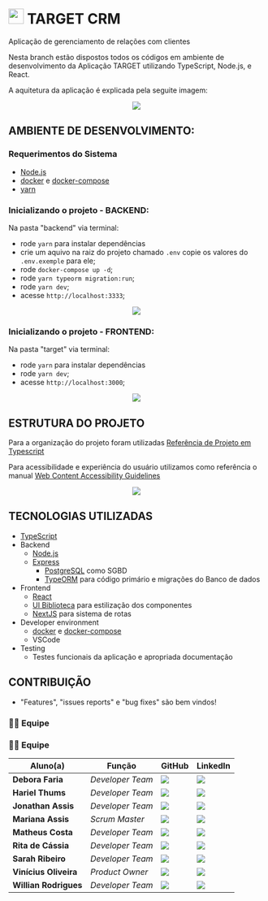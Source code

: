 # <img src="https://github.com/vinicius-hso/api-sem3-target-crm/blob/development/target/public/favicon.svg" width="30"/> TARGET CRM
Aplicação de gerenciamento de relações com clientes

Nesta branch estão dispostos todos os códigos em ambiente de desenvolvimento da Aplicação TARGET utilizando TypeScript, Node.js, e React.

A aquitetura da aplicação é explicada pela seguite imagem:
<p align="center">
 <img src="https://github.com/vinicius-hso/api-sem3-target-crm/blob/Sprint-1/Documentation/arquitetura-da-aplicação.jpeg"/></p>

## AMBIENTE DE DESENVOLVIMENTO:

### Requerimentos do Sistema
- [Node.js](https://nodejs.org/en/download/)
- [docker](https://www.docker.com) e [docker-compose](https://docs.docker.com/compose)
- [yarn](https://yarnpkg.com/en)

### Inicializando o projeto - BACKEND:

Na pasta "backend" via terminal:
  - rode `yarn` para instalar dependências
  - crie um aquivo na raiz do projeto chamado `.env` copie os valores do `.env.exemple` para ele;
  - rode `docker-compose up -d`;
  - rode `yarn typeorm migration:run`;
  - rode `yarn dev`;
  - acesse `http://localhost:3333`;

<p align="center">
 <img src="https://github.com/vinicius-hso/api-sem3-target-crm/blob/Sprint-1/Images/localhost_3333.png"/></p>

### Inicializando o projeto - FRONTEND:

Na pasta "target" via terminal:
  - rode `yarn` para instalar dependências
  - rode `yarn dev`;
  - acesse `http://localhost:3000`;
  
<p align="center">
 <img src="https://github.com/vinicius-hso/api-sem3-target-crm/blob/Sprint-1/Images/localhost_3000.png"/></p>

## ESTRUTURA DO PROJETO

Para a organização do projeto foram utilizadas [Referência de Projeto em Typescript](https://www.typescriptlang.org/docs/handbook/project-references.html)

Para acessibilidade e experiência do usuário utilizamos como referência o manual [Web Content Accessibility Guidelines](https://www.w3.org/WAI/WCAG21/quickref/)

<p align="center">
 <img src="https://github.com/vinicius-hso/api-sem3-target-crm/blob/Sprint-2/Images/Estrutura_development.png"/></p>
 

## TECNOLOGIAS UTILIZADAS
- [TypeScript](http://www.typescriptlang.org/)
- Backend
    - [Node.js](https://nodejs.org)
    - [Express](https://expressjs.com/)
       - [PostgreSQL](https://www.postgresql.org/) como SGBD
        - [TypeORM](http://typeorm.io) para código primário e migrações do Banco de dados
- Frontend
    - [React](https://reactjs.org/)
    - [UI Biblioteca](https://material-ui.com/pt/) para estilização dos componentes
    - [NextJS](https://nextjs.org) para sistema de rotas
- Developer environment
    - [docker](https://www.docker.com/) e [docker-compose](https://docs.docker.com/compose)
    - VSCode
- Testing
    - Testes funcionais da aplicação e apropriada documentação

## CONTRIBUIÇÃO

- "Features", "issues reports" e "bug fixes" são bem vindos!


### 👨‍💻 Equipe

### 👨‍💻 Equipe

| Aluno(a)         | Função           | GitHub                                                         | LinkedIn                                              |
| ---------------- | ---------------- | -------------------------------------------------------------- | ----------------------------------------------------- |
|__Debora Faria__  | *Developer Team*  | [![](https://bit.ly/3f9Xo0P)](https://github.com/deborafaria01)| [![](https://bit.ly/2P1ZogM)](https://bit.ly/2QwcT8R) |
|__Hariel Thums__  | *Developer Team* | [![](https://bit.ly/3f9Xo0P)](https://github.com/HarielThums)  | [![](https://bit.ly/2P1ZogM)](https://bit.ly/3f9bjUH) |
|__Jonathan Assis__| *Developer Team* | [![](https://bit.ly/3f9Xo0P)](https://github.com/Jonathan-Assis) | [![](https://bit.ly/2P1ZogM)](https://www.linkedin.com/in/jonathan-gabriel-/) |
|__Mariana Assis__ | *Scrum Master* | [![](https://bit.ly/3f9Xo0P)](https://github.com/mariana299)   | [![](https://bit.ly/2P1ZogM)](https://bit.ly/3foKv3d) |
|__Matheus Costa__| *Developer Team* | [![](https://bit.ly/3f9Xo0P)](https://github.com/MatheusCoxxxta?tab=repositories) | [![](https://bit.ly/2P1ZogM)](https://www.linkedin.com/in/matheus-costa-500695187/) |
|__Rita de Cássia__| *Developer Team* | [![](https://bit.ly/3f9Xo0P)](https://github.com/ferreirarita) | [![](https://bit.ly/2P1ZogM)](https://www.linkedin.com/in/rita-ferreira-894ba1200/) |
|__Sarah Ribeiro__| *Developer Team* | [![](https://bit.ly/3f9Xo0P)](https://github.com/Sarah6197) | [![](https://bit.ly/2P1ZogM)](https://www.linkedin.com/in/sarah-fernandes-494000196/) |
|__Vinícius Oliveira__| *Product Owner*| [![](https://bit.ly/3f9Xo0P)](https://github.com/vinicius-hso) | [![](https://bit.ly/2P1ZogM)](https://bit.ly/3fdl0BE) |
|__Willian Rodrigues__| *Developer Team* | [![](https://bit.ly/3f9Xo0P)](https://github.com/Willian-Rodrigues) | [![](https://bit.ly/2P1ZogM)](https://www.linkedin.com/in/willianrsilva/)| 
  




